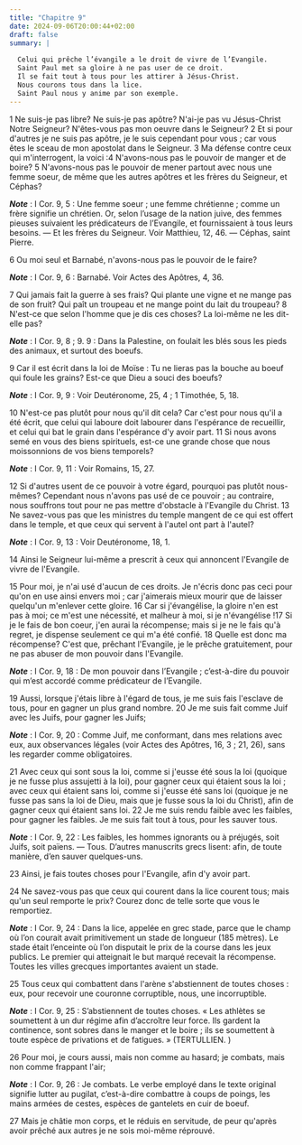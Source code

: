 ```yaml
---
title: "Chapitre 9"
date: 2024-09-06T20:00:44+02:00
draft: false
summary: |
  
  Celui qui prêche l’évangile a le droit de vivre de l’Evangile.
  Saint Paul met sa gloire à ne pas user de ce droit.
  Il se fait tout à tous pour les attirer à Jésus-Christ.
  Nous courons tous dans la lice.
  Saint Paul nous y anime par son exemple.
---
```



1 Ne suis-je pas libre? Ne suis-je pas apôtre? N'ai-je pas vu Jésus-Christ Notre Seigneur? N'êtes-vous pas mon oeuvre dans le Seigneur? 2 Et si pour d'autres je ne suis pas apôtre, je le suis cependant pour vous ; car vous êtes le sceau de mon apostolat dans le Seigneur. 3 Ma défense contre ceux qui m'interrogent, la voici :4 N'avons-nous pas le pouvoir de manger et de boire? 5 N'avons-nous pas le pouvoir de mener partout avec nous une femme soeur, de même que les autres apôtres et les frères du Seigneur, et Céphas?

***Note*** :  I Cor. 9, 5 : Une femme soeur ; une femme chrétienne ; comme un frère signifie un chrétien. Or, selon l’usage de la nation juive, des femmes pieuses suivaient les prédicateurs de l’Evangile, et fournissaient à tous leurs besoins. ― Et les frères du Seigneur. Voir Matthieu, 12, 46. ― Céphas, saint Pierre.

6 Ou moi seul et Barnabé, n'avons-nous pas le pouvoir de le faire?

***Note*** :  I Cor. 9, 6 : Barnabé. Voir Actes des Apôtres, 4, 36.

7 Qui jamais fait la guerre à ses frais? Qui plante une vigne et ne mange pas de son fruit? Qui paît un troupeau et ne mange point du lait du troupeau? 8 N'est-ce que selon l'homme que je dis ces choses? La loi-même ne les dit-elle pas?

***Note*** :  I Cor. 9, 8 ; 9. 9 : Dans la Palestine, on foulait les blés sous les pieds des animaux, et surtout des boeufs.

9 Car il est écrit dans la loi de Moïse : Tu ne lieras pas la bouche au boeuf qui foule les grains? Est-ce que Dieu a souci des boeufs?

***Note*** :  I Cor. 9, 9 : Voir Deutéronome, 25, 4 ; 1 Timothée, 5, 18.

10 N'est-ce pas plutôt pour nous qu'il dit cela? Car c'est pour nous qu'il a été écrit, que celui qui laboure doit labourer dans l'espérance de recueillir, et celui qui bat le grain dans l'espérance d'y avoir part. 11 Si nous avons semé en vous des biens spirituels, est-ce une grande chose que nous moissonnions de vos biens temporels?

***Note*** :  I Cor. 9, 11 : Voir Romains, 15, 27.

12 Si d'autres usent de ce pouvoir à votre égard, pourquoi pas plutôt nous-mêmes? Cependant nous n'avons pas usé de ce pouvoir ; au contraire, nous souffrons tout pour ne pas mettre d'obstacle à l'Evangile du Christ. 13 Ne savez-vous pas que les ministres du temple mangent de ce qui est offert dans le temple, et que ceux qui servent à l'autel ont part à l'autel?

***Note*** :  I Cor. 9, 13 : Voir Deutéronome, 18, 1.

14 Ainsi le Seigneur lui-même a prescrit à ceux qui annoncent l'Evangile de vivre de l'Evangile.


15 Pour moi, je n'ai usé d'aucun de ces droits. Je n'écris donc pas ceci pour qu'on en use ainsi envers moi ; car j'aimerais mieux mourir que de laisser quelqu'un m'enlever cette gloire. 16 Car si j'évangélise, la gloire n'en est pas à moi; ce m'est une nécessité, et malheur à moi, si je n'évangélise !17 Si je le fais de bon coeur, j'en aurai la récompense; mais si je ne le fais qu'à regret, je dispense seulement ce qui m'a été confié. 18 Quelle est donc ma récompense? C'est que, prêchant l'Evangile, je le prêche gratuitement, pour ne pas abuser de mon pouvoir dans l'Evangile.

***Note*** :  I Cor. 9, 18 : De mon pouvoir dans l’Evangile ; c’est-à-dire du pouvoir qui m’est accordé comme prédicateur de l’Evangile.


19 Aussi, lorsque j'étais libre à l'égard de tous, je me suis fais l'esclave de tous, pour en gagner un plus grand nombre. 20 Je me suis fait comme Juif avec les Juifs, pour gagner les Juifs;

***Note*** :  I Cor. 9, 20 : Comme Juif, me conformant, dans mes relations avec eux, aux observances légales (voir Actes des Apôtres, 16, 3 ; 21, 26), sans les regarder comme obligatoires.

21 Avec ceux qui sont sous la loi, comme si j'eusse été sous la loi (quoique je ne fusse plus assujetti à la loi), pour gagner ceux qui étaient sous la loi ; avec ceux qui étaient sans loi, comme si j'eusse été sans loi (quoique je ne fusse pas sans la loi de Dieu, mais que je fusse sous la loi du Christ), afin de gagner ceux qui étaient sans loi. 22 Je me suis rendu faible avec les faibles, pour gagner les faibles. Je me suis fait tout à tous, pour les sauver tous.

***Note*** :  I Cor. 9, 22 : Les faibles, les hommes ignorants ou à préjugés, soit Juifs, soit païens. ― Tous. D’autres manuscrits grecs lisent: afin, de toute manière, d’en sauver quelques-uns.

23 Ainsi, je fais toutes choses pour l'Evangile, afin d'y avoir part.


24 Ne savez-vous pas que ceux qui courent dans la lice courent tous; mais qu'un seul remporte le prix? Courez donc de telle sorte que vous le remportiez.

***Note*** :  I Cor. 9, 24 : Dans la lice, appelée en grec stade, parce que le champ où l’on courait avait primitivement un stade de longueur (185 mètres). Le stade était l’enceinte où l’on disputait le prix de la course dans les jeux publics. Le premier qui atteignait le but marqué recevait la récompense. Toutes les villes grecques importantes avaient un stade.

25 Tous ceux qui combattent dans l'arène s'abstiennent de toutes choses : eux, pour recevoir une couronne corruptible, nous, une incorruptible.

***Note*** :  I Cor. 9, 25 : S’abstiennent de toutes choses. « Les athlètes se soumettent à un dur régime afin d’accroître leur force. Ils gardent la continence, sont sobres dans le manger et le boire ; ils se soumettent à toute espèce de privations et de fatigues. » (TERTULLIEN. )

26 Pour moi, je cours aussi, mais non comme au hasard; je combats, mais non comme frappant l'air;

***Note*** :  I Cor. 9, 26 : Je combats. Le verbe employé dans le texte original signifie lutter au pugilat, c’est-à-dire combattre à coups de poings, les mains armées de cestes, espèces de gantelets en cuir de boeuf.

27 Mais je châtie mon corps, et le réduis en servitude, de peur qu'après avoir prêché aux autres je ne sois moi-même réprouvé.

